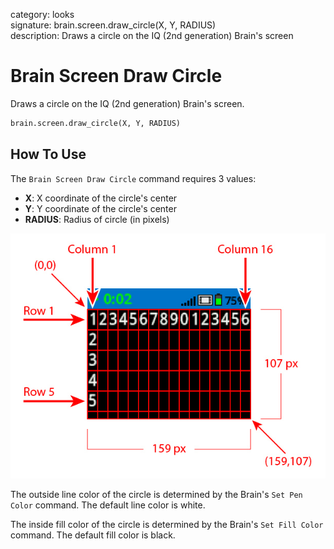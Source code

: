 category: looks  
signature: brain.screen.draw_circle(X, Y, RADIUS)  
description: Draws a circle on the IQ (2nd generation) Brain's screen  

# Brain Screen Draw Circle

Draws a circle on the IQ (2nd generation) Brain's screen.

```python
brain.screen.draw_circle(X, Y, RADIUS)
```

## How To Use

The `Brain Screen Draw Circle` command requires 3 values:

* **X**: X coordinate of the circle's center
* **Y**: Y coordinate of the circle's center
* **RADIUS**: Radius of circle (in pixels)

![brain_screen_info](iq2_row_column_brain.jpg)

The outside line color of the circle is determined by the Brain's `Set Pen Color` command. The default line color is white.

The inside fill color of the circle is determined by the Brain's `Set Fill Color` command. The default fill color is black.

<advanced>
</advanced>